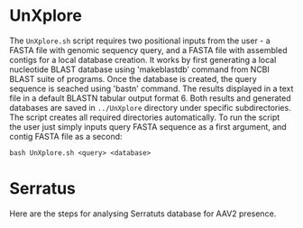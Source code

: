 # UnXplore
The `UnXplore.sh` script requires two positional inputs from the user - a FASTA file with genomic sequency query, and a FASTA file with assembled contigs for a local database creation. It works by first generating a local nucleotide BLAST database using 'makeblastdb' command from NCBI BLAST suite of programs. Once the database is created, the query sequence is seached using 'bastn' command. The results displayed in a text file in a default BLASTN tabular output format 6. Both results and generated databases are saved in `../UnXplore` directory under specific subdirectories. The script creates all required directories automatically.
To run the script the user just simply inputs query FASTA sequence as a first argument, and contig FASTA file as a second:
```
bash UnXplore.sh <query> <database>
```




# Serratus
Here are the steps for analysing Serratuts database for AAV2 presence.

